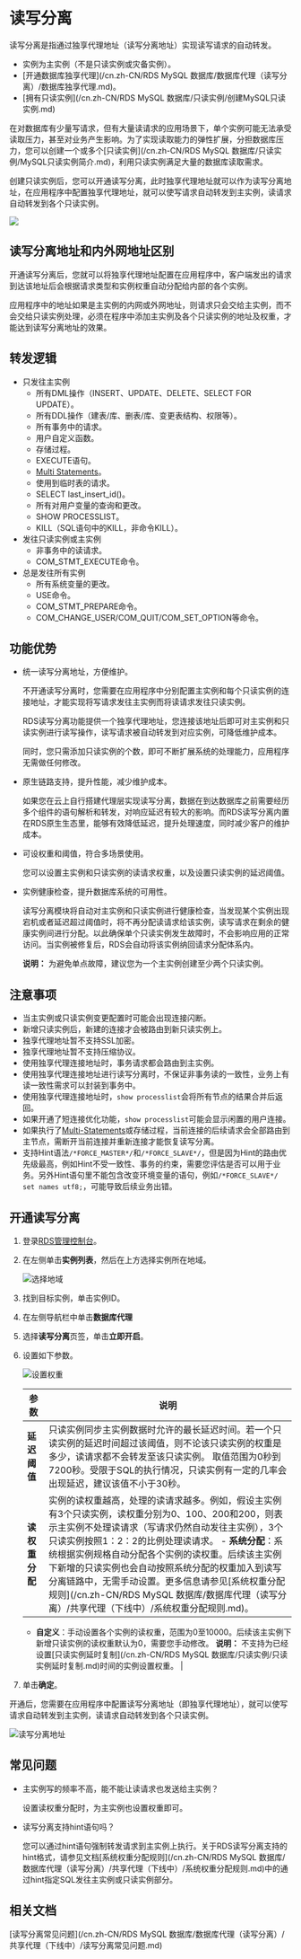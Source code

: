 # 读写分离

读写分离是指通过独享代理地址（读写分离地址）实现读写请求的自动转发。

-   实例为主实例（不是只读实例或灾备实例）。
-   [开通数据库独享代理](/cn.zh-CN/RDS MySQL 数据库/数据库代理（读写分离）/数据库独享代理.md)。
-   [拥有只读实例](/cn.zh-CN/RDS MySQL 数据库/只读实例/创建MySQL只读实例.md)

在对数据库有少量写请求，但有大量读请求的应用场景下，单个实例可能无法承受读取压力，甚至对业务产生影响。为了实现读取能力的弹性扩展，分担数据库压力，您可以创建一个或多个[只读实例](/cn.zh-CN/RDS MySQL 数据库/只读实例/MySQL只读实例简介.md)，利用只读实例满足大量的数据库读取需求。

创建只读实例后，您可以开通读写分离，此时独享代理地址就可以作为读写分离地址，在应用程序中配置独享代理地址，就可以使写请求自动转发到主实例，读请求自动转发到各个只读实例。

![](https://static-aliyun-doc.oss-accelerate.aliyuncs.com/assets/img/zh-CN/4813729951/p34381.png)

## 读写分离地址和内外网地址区别

开通读写分离后，您就可以将独享代理地址配置在应用程序中，客户端发出的请求到达该地址后会根据请求类型和实例权重自动分配给内部的各个实例。

应用程序中的地址如果是主实例的内网或外网地址，则请求只会交给主实例，而不会交给只读实例处理，必须在程序中添加主实例及各个只读实例的地址及权重，才能达到读写分离地址的效果。

## 转发逻辑

-   只发往主实例
    -   所有DML操作（INSERT、UPDATE、DELETE、SELECT FOR UPDATE）。
    -   所有DDL操作（建表/库、删表/库、变更表结构、权限等）。
    -   所有事务中的请求。
    -   用户自定义函数。
    -   存储过程。
    -   EXECUTE语句。
    -   [Multi Statements](https://dev.mysql.com/doc/internals/en/multi-statement.html)。
    -   使用到临时表的请求。
    -   SELECT last\_insert\_id\(\)。
    -   所有对用户变量的查询和更改。
    -   SHOW PROCESSLIST。
    -   KILL（SQL语句中的KILL，非命令KILL）。
-   发往只读实例或主实例
    -   非事务中的读请求。
    -   COM\_STMT\_EXECUTE命令。
-   总是发往所有实例
    -   所有系统变量的更改。
    -   USE命令。
    -   COM\_STMT\_PREPARE命令。
    -   COM\_CHANGE\_USER/COM\_QUIT/COM\_SET\_OPTION等命令。

## 功能优势

-   统一读写分离地址，方便维护。

    不开通读写分离时，您需要在应用程序中分别配置主实例和每个只读实例的连接地址，才能实现将写请求发往主实例而将读请求发往只读实例。

    RDS读写分离功能提供一个独享代理地址，您连接该地址后即可对主实例和只读实例进行读写操作，读写请求被自动转发到对应实例，可降低维护成本。

    同时，您只需添加只读实例的个数，即可不断扩展系统的处理能力，应用程序无需做任何修改。

-   原生链路支持，提升性能，减少维护成本。

    如果您在云上自行搭建代理层实现读写分离，数据在到达数据库之前需要经历多个组件的语句解析和转发，对响应延迟有较大的影响。而RDS读写分离内置在RDS原生生态里，能够有效降低延迟，提升处理速度，同时减少客户的维护成本。

-   可设权重和阈值，符合多场景使用。

    您可以设置主实例和只读实例的读请求权重，以及设置只读实例的延迟阈值。

-   实例健康检查，提升数据库系统的可用性。

    读写分离模块将自动对主实例和只读实例进行健康检查，当发现某个实例出现宕机或者延迟超过阈值时，将不再分配读请求给该实例，读写请求在剩余的健康实例间进行分配。以此确保单个只读实例发生故障时，不会影响应用的正常访问。当实例被修复后，RDS会自动将该实例纳回请求分配体系内。

    **说明：** 为避免单点故障，建议您为一个主实例创建至少两个只读实例。


## 注意事项

-   当主实例或只读实例变更配置时可能会出现连接闪断。
-   新增只读实例后，新建的连接才会被路由到新只读实例上。
-   独享代理地址暂不支持SSL加密。
-   独享代理地址暂不支持压缩协议。
-   使用独享代理连接地址时，事务请求都会路由到主实例。
-   使用独享代理连接地址进行读写分离时，不保证非事务读的一致性，业务上有读一致性需求可以封装到事务中。
-   使用独享代理连接地址时，`show processlist`会将所有节点的结果合并后返回。
-   如果开通了短连接优化功能，`show processlist`可能会显示闲置的用户连接。
-   如果执行了[Multi-Statements](https://dev.mysql.com/doc/internals/en/multi-statement.html)或存储过程，当前连接的后续请求会全部路由到主节点，需断开当前连接并重新连接才能恢复读写分离。
-   支持Hint语法`/*FORCE_MASTER*/`和`/*FORCE_SLAVE*/`，但是因为Hint的路由优先级最高，例如Hint不受一致性、事务的约束，需要您评估是否可以用于业务。另外Hint语句里不能包含改变环境变量的语句，例如`/*FORCE_SLAVE*/ set names utf8;`，可能导致后续业务出错。

## 开通读写分离

1.  登录[RDS管理控制台](https://rds.console.aliyun.com/)。

2.  在左侧单击**实例列表**，然后在上方选择实例所在地域。

    ![选择地域](https://static-aliyun-doc.oss-accelerate.aliyuncs.com/assets/img/zh-CN/3074469951/p36543.png)

3.  找到目标实例，单击实例ID。

4.  在左侧导航栏中单击**数据库代理**

5.  选择**读写分离**页签，单击**立即开启**。

6.  设置如下参数。

    ![设置权重](https://static-aliyun-doc.oss-accelerate.aliyuncs.com/assets/img/zh-CN/5126037061/p95288.png)

    |参数|说明|
    |--|--|
    |**延迟阈值**|只读实例同步主实例数据时允许的最长延迟时间。若一个只读实例的延迟时间超过该阈值，则不论该只读实例的权重是多少，读请求都不会转发至该只读实例。 取值范围为0秒到7200秒。受限于SQL的执行情况，只读实例有一定的几率会出现延迟，建议该值不小于30秒。 |
    |**读权重分配**|实例的读权重越高，处理的读请求越多。例如，假设主实例有3个只读实例，读权重分别为0、100、200和200，则表示主实例不处理读请求（写请求仍然自动发往主实例），3个只读实例按照1：2：2的比例处理读请求。     -   **系统分配**：系统根据实例规格自动分配各个实例的读权重。后续该主实例下新增的只读实例也会自动按照系统分配的权重加入到读写分离链路中，无需手动设置。更多信息请参见[系统权重分配规则](/cn.zh-CN/RDS MySQL 数据库/数据库代理（读写分离）/共享代理（下线中）/系统权重分配规则.md)。
    -   **自定义**：手动设置各个实例的读权重，范围为0至10000。后续该主实例下新增只读实例的读权重默认为0，需要您手动修改。
**说明：** 不支持为已经设置[只读实例延时复制](/cn.zh-CN/RDS MySQL 数据库/只读实例/只读实例延时复制.md)时间的实例设置权重。 |

7.  单击**确定**。


开通后，您需要在应用程序中配置读写分离地址（即独享代理地址），就可以使写请求自动转发到主实例，读请求自动转发到各个只读实例。

![读写分离地址](https://static-aliyun-doc.oss-accelerate.aliyuncs.com/assets/img/zh-CN/4813729951/p113257.png)

## 常见问题

-   主实例写的频率不高，能不能让读请求也发送给主实例？

    设置读权重分配时，为主实例也设置权重即可。

-   读写分离支持hint语句吗？

    您可以通过hint语句强制转发请求到主实例上执行。关于RDS读写分离支持的hint格式，请参见文档[系统权重分配规则](/cn.zh-CN/RDS MySQL 数据库/数据库代理（读写分离）/共享代理（下线中）/系统权重分配规则.md)中的通过hint指定SQL发往主实例或只读实例部分。


## 相关文档

[读写分离常见问题](/cn.zh-CN/RDS MySQL 数据库/数据库代理（读写分离）/共享代理（下线中）/读写分离常见问题.md)

